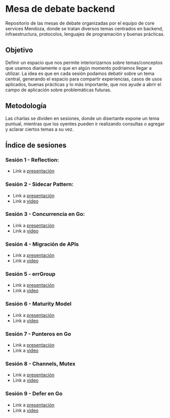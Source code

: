# Mesa de debate backend
Repositorio de las mesas de debate organizadas por el equipo de core services Mendoza, donde se tratan diversos temas centrados en backend, infraestructura, protocolos, lenguajes de programación y buenas prácticas.

## Objetivo
Definir un espacio que nos permite interiorizarnos sobre temas/conceptos que usamos diariamente o que en algún momento podríamos llegar a utilizar.
La idea es que en cada sesión podamos debatir sobre un tema central, generando el espacio para compartir experiencias, casos de usos aplicados, buenas prácticas y lo más importante, que nos ayude a abrir el campo de aplicación sobre problemáticas futuras.

## Metodología
Las charlas se dividen en sesiones, donde un disertante expone un tema puntual, mientras que los oyentes pueden ir realizando consultas o agregar y aclarar ciertos temas a su vez.

## Índice de sesiones

### Sesión 1 - Reflection:

- Link a [presentación](https://docs.google.com/presentation/d/1it-SlyFa5YamV3DWgmM9bX3GiZ8DJQNBHARD3gOYlQE/edit?usp=sharing)

### Sesión 2 - Sidecar Pattern:

- Link a [presentación](https://docs.google.com/presentation/d/1-D-uZQgGr48knxFubYJzaKY3JiMSemdkTMb6LDyN-dY/edit?usp=sharing)
- Link a [video](https://drive.google.com/file/d/17p0vnuRTV4e3xbe33CNjslIYKteezNdk/view?usp=sharing)

### Sesión 3 - Concurrencia en Go:

- Link a [presentación](https://docs.google.com/presentation/d/1C_3SCtXuZe7dPEUYjQ53q59WBGmsPWVxQA7VXOQseVM/edit?usp=sharing)
- Link a [video](https://drive.google.com/file/d/1on2BxcXbRe8JcqKVdE4gC_Gq_mMzakdA/view?usp=sharing)

### Sesión 4 - Migración de APIs

- Link a [presentación](https://docs.google.com/presentation/d/1w6jPVXrlqIRhkzAKf0SUduHtPRMFFNfuPDI6b3hMMlA/edit?usp=sharing)
- Link a [video](https://drive.google.com/file/d/1s0U8N-WcX0zYFQeWcfnJdzeaOkwBV1Es/view?usp=sharing)

### Sesión 5 - errGroup

- Link a [presentación](https://docs.google.com/presentation/d/1YaxSG1B_2ZFz3VxX6jsB0sOHkfGs_3bfLQfgeK9dx78/edit?usp=sharing)
- Link a [video](https://drive.google.com/file/d/1hExxt2xv_fOnBEGlcEjleMlfPOvE5mGx/view?usp=sharing)

### Sesión 6 - Maturity Model

- Link a [presentación](https://docs.google.com/presentation/d/1KloC6oKi_xUeLbb-AkiNLfVO1jGcxTwpChxC9seNWt8/edit?usp=sharing)
- Link a [video](https://drive.google.com/file/d/1hkhYjKcLx8bXHfMaUHI-h5gj_R4U1I9m/view?usp=sharing)

### Sesión 7 - Punteros en Go

- Link a [presentación](https://docs.google.com/presentation/d/1D3eLpNlOmM8UEO9WfiZVfizy46DwgbjniOMt6LWjE_I/edit?usp=sharing)
- Link a [video](https://drive.google.com/file/d/1ZaRo7BxRPHV7dbhwSUEkcaWtDowPRl4a/view?usp=sharing)

### Sesión 8 - Channels, Mutex

- Link a [presentación](https://docs.google.com/presentation/d/1f1mz-1dn_SXUCa94w3UIKjuQsab_EO9HumtO0mkMbgk/edit?usp=sharing)
- Link a [video](https://drive.google.com/file/d/1PW9UFyBRYCkWuRBW1xXCZDXqUhb_zRae/view?usp=sharing) 

### Sesión 9 - Defer en Go

- Link a [presentación](https://docs.google.com/presentation/d/1iAsOw7HnDC5BwVx5ZQLsCRqJqaJWqCd_4zeMG2kRpUw/edit?usp=sharing)
- Link a [video](https://drive.google.com/file/d/1QImHXEeOw1f62OWRqAOgxppyt_a3huGT/view?usp=sharing)